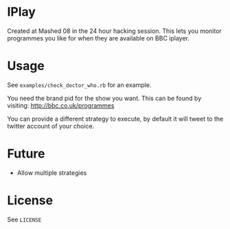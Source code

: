 # IPlay
Created at Mashed 08 in the 24 hour hacking session. This lets you monitor programmes you like for when they are available on BBC iplayer.

# Usage
See `examples/check_doctor_who.rb` for an example.

You need the brand pid for the show you want.
This can be found by visiting:
<http://bbc.co.uk/programmes>

You can provide a different strategy to execute, by default it will tweet to the twitter account of your choice.

# Future
- Allow multiple strategies

# License
See `LICENSE`